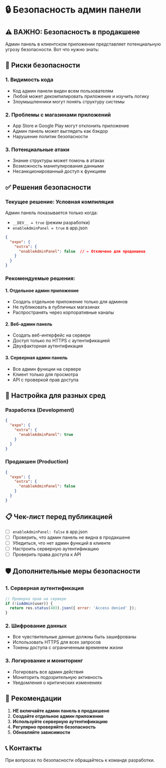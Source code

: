 # 🔒 Безопасность админ панели

## ⚠️ ВАЖНО: Безопасность в продакшене

Админ панель в клиентском приложении представляет потенциальную угрозу безопасности. Вот что нужно знать:

## 🚨 Риски безопасности

### 1. **Видимость кода**
- Код админ панели виден всем пользователям
- Любой может декомпилировать приложение и изучить логику
- Злоумышленники могут понять структуру системы

### 2. **Проблемы с магазинами приложений**
- App Store и Google Play могут отклонить приложение
- Админ панель может выглядеть как бэкдор
- Нарушение политик безопасности

### 3. **Потенциальные атаки**
- Знание структуры может помочь в атаках
- Возможность манипулирования данными
- Несанкционированный доступ к функциям

## ✅ Решения безопасности

### **Текущее решение: Условная компиляция**

Админ панель показывается только когда:
- `__DEV__ = true` (режим разработки)
- `enableAdminPanel = true` в app.json

```json
{
  "expo": {
    "extra": {
      "enableAdminPanel": false  // ← Отключено для продакшена
    }
  }
}
```

### **Рекомендуемые решения:**

#### 1. **Отдельное админ приложение**
- Создать отдельное приложение только для админов
- Не публиковать в публичных магазинах
- Распространять через корпоративные каналы

#### 2. **Веб-админ панель**
- Создать веб-интерфейс на сервере
- Доступ только по HTTPS с аутентификацией
- Двухфакторная аутентификация

#### 3. **Серверная админ панель**
- Все админ функции на сервере
- Клиент только для просмотра
- API с проверкой прав доступа

## 🔧 Настройка для разных сред

### **Разработка (Development)**
```json
{
  "expo": {
    "extra": {
      "enableAdminPanel": true
    }
  }
}
```

### **Продакшен (Production)**
```json
{
  "expo": {
    "extra": {
      "enableAdminPanel": false
    }
  }
}
```

## 📋 Чек-лист перед публикацией

- [ ] `enableAdminPanel: false` в app.json
- [ ] Проверить, что админ панель не видна в продакшене
- [ ] Убедиться, что нет админ функций в клиенте
- [ ] Настроить серверную аутентификацию
- [ ] Проверить права доступа к API

## 🛡️ Дополнительные меры безопасности

### 1. **Серверная аутентификация**
```javascript
// Проверка прав на сервере
if (!isAdmin(user)) {
  return res.status(403).json({ error: 'Access denied' });
}
```

### 2. **Шифрование данных**
- Все чувствительные данные должны быть зашифрованы
- Использовать HTTPS для всех запросов
- Токены доступа с ограниченным временем жизни

### 3. **Логирование и мониторинг**
- Логировать все админ действия
- Мониторить подозрительную активность
- Уведомления о критических изменениях

## 🚀 Рекомендации

1. **НЕ включайте админ панель в продакшене**
2. **Создайте отдельное админ приложение**
3. **Используйте серверную аутентификацию**
4. **Регулярно проверяйте безопасность**
5. **Обновляйте зависимости**

## 📞 Контакты

При вопросах по безопасности обращайтесь к команде разработки.
